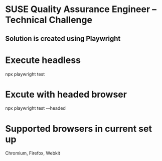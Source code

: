 # SUSE Quality Assurance Engineer – Technical Challenge
## Solution is created using Playwright
# Execute headless
npx playwright test
# Excute with headed browser
npx playwright test --headed

# Supported browsers in current set up
Chromium, Firefox, Webkit